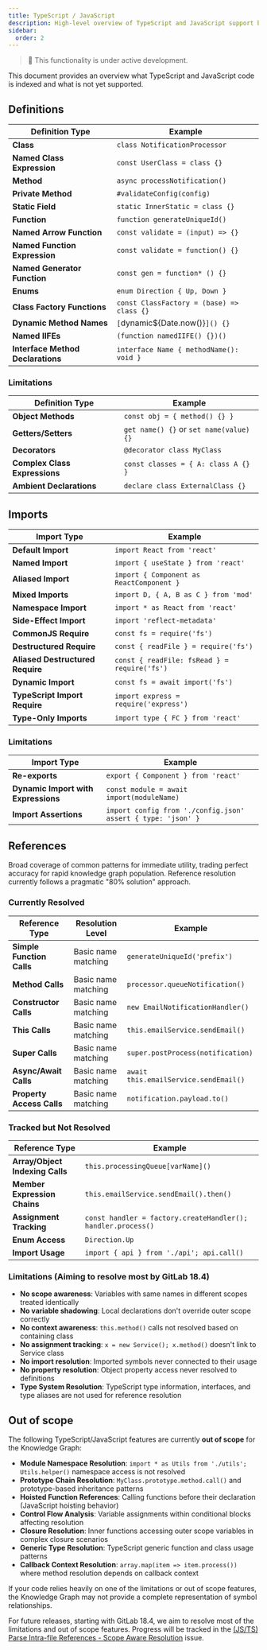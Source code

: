 ```yaml
---
title: TypeScript / JavaScript
description: High-level overview of TypeScript and JavaScript support by the gkg.
sidebar:
  order: 2
---
```


> 🚧 This functionality is under active development.

This document provides an overview what TypeScript and JavaScript code is indexed and what is not yet supported.

## Definitions

| Definition Type                   | Example                                   |
| --------------------------------- | ----------------------------------------- |
| **Class**                         | `class NotificationProcessor`             |
| **Named Class Expression**        | `const UserClass = class {}`              |
| **Method**                        | `async processNotification()`             |
| **Private Method**                | `#validateConfig(config)`                 |
| **Static Field**                  | `static InnerStatic = class {}`           |
| **Function**                      | `function generateUniqueId()`             |
| **Named Arrow Function**          | `const validate = (input) => {}`          |
| **Named Function Expression**     | `const validate = function() {}`          |
| **Named Generator Function**      | `const gen = function* () {}`             |
| **Enums**                         | `enum Direction { Up, Down }`             |
| **Class Factory Functions**       | `const ClassFactory = (base) => class {}` |
| **Dynamic Method Names**          | `[`dynamic${Date.now()}`]() {}`           |
| **Named IIFEs**                   | `(function namedIIFE() {})()`             |
| **Interface Method Declarations** | `interface Name { methodName(): void }`   |

### Limitations

| Definition Type               | Example                                 |
| ----------------------------- | --------------------------------------- |
| **Object Methods**            | `const obj = { method() {} }`           |
| **Getters/Setters**           | `get name() {}` or `set name(value) {}` |
| **Decorators**                | `@decorator class MyClass`              |
| **Complex Class Expressions** | `const classes = { A: class A {} }`     |
| **Ambient Declarations**      | `declare class ExternalClass {}`        |

## Imports

| Import Type                      | Example                                      |
| -------------------------------- | -------------------------------------------- |
| **Default Import**               | `import React from 'react'`                  |
| **Named Import**                 | `import { useState } from 'react'`           |
| **Aliased Import**               | `import { Component as ReactComponent }`     |
| **Mixed Imports**                | `import D, { A, B as C } from 'mod'`         |
| **Namespace Import**             | `import * as React from 'react'`             |
| **Side-Effect Import**           | `import 'reflect-metadata'`                  |
| **CommonJS Require**             | `const fs = require('fs')`                   |
| **Destructured Require**         | `const { readFile } = require('fs')`         |
| **Aliased Destructured Require** | `const { readFile: fsRead } = require('fs')` |
| **Dynamic Import**               | `const fs = await import('fs')`              |
| **TypeScript Import Require**    | `import express = require('express')`        |
| **Type-Only Imports**            | `import type { FC } from 'react'`            |

### Limitations

| Import Type                         | Example                                                      |
| ----------------------------------- | ------------------------------------------------------------ |
| **Re-exports**                      | `export { Component } from 'react'`                          |
| **Dynamic Import with Expressions** | `const module = await import(moduleName)`                    |
| **Import Assertions**               | `import config from './config.json' assert { type: 'json' }` |

## References

Broad coverage of common patterns for immediate utility, trading perfect accuracy for rapid knowledge graph population. Reference resolution currently follows a pragmatic "80% solution" approach.

### Currently Resolved

| Reference Type            | Resolution Level    | Example                               |
| ------------------------- | ------------------- | ------------------------------------- |
| **Simple Function Calls** | Basic name matching | `generateUniqueId('prefix')`          |
| **Method Calls**          | Basic name matching | `processor.queueNotification()`       |
| **Constructor Calls**     | Basic name matching | `new EmailNotificationHandler()`      |
| **This Calls**            | Basic name matching | `this.emailService.sendEmail()`       |
| **Super Calls**           | Basic name matching | `super.postProcess(notification)`     |
| **Async/Await Calls**     | Basic name matching | `await this.emailService.sendEmail()` |
| **Property Access Calls** | Basic name matching | `notification.payload.to()`           |

### Tracked but Not Resolved

| Reference Type                  | Example                                                      |
| ------------------------------- | ------------------------------------------------------------ |
| **Array/Object Indexing Calls** | `this.processingQueue[varName]()`                            |
| **Member Expression Chains**    | `this.emailService.sendEmail().then()`                       |
| **Assignment Tracking**         | `const handler = factory.createHandler(); handler.process()` |
| **Enum Access**                 | `Direction.Up`                                               |
| **Import Usage**                | `import { api } from './api'; api.call()`                    |

### Limitations (Aiming to resolve most by GitLab 18.4)

- **No scope awareness**: Variables with same names in different scopes treated identically
- **No variable shadowing**: Local declarations don't override outer scope correctly
- **No context awareness**: `this.method()` calls not resolved based on containing class
- **No assignment tracking**: `x = new Service(); x.method()` doesn't link to Service class
- **No import resolution**: Imported symbols never connected to their usage
- **No property resolution**: Object property access never resolved to definitions
- **Type System Resolution**: TypeScript type information, interfaces, and type aliases are not used for reference resolution

## Out of scope

The following TypeScript/JavaScript features are currently **out of scope** for the Knowledge Graph:

- **Module Namespace Resolution**: `import * as Utils from './utils'; Utils.helper()` namespace access is not resolved
- **Prototype Chain Resolution**: `MyClass.prototype.method.call()` and prototype-based inheritance patterns
- **Hoisted Function References**: Calling functions before their declaration (JavaScript hoisting behavior)
- **Control Flow Analysis**: Variable assignments within conditional blocks affecting resolution
- **Closure Resolution**: Inner functions accessing outer scope variables in complex closure scenarios
- **Generic Type Resolution**: TypeScript generic function and class usage patterns
- **Callback Context Resolution**: `array.map(item => item.process())` where method resolution depends on callback context

If your code relies heavily on one of the limitations or out of scope features, the Knowledge Graph may not provide a complete representation of symbol relationships.

For future releases, starting with GitLab 18.4, we aim to resolve most of the limitations and out of scope features. Progress will be tracked in the [(JS/TS) Parse Intra-file References - Scope Aware Resolution](https://gitlab.com/gitlab-org/rust/gitlab-code-parser/-/issues/97) issue.
